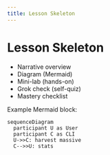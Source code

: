 ```yaml
---
title: Lesson Skeleton
---
```


# Lesson Skeleton

- Narrative overview
- Diagram (Mermaid)
- Mini-lab (hands-on)
- Grok check (self-quiz)
- Mastery checklist

Example Mermaid block:

```mermaid
sequenceDiagram
  participant U as User
  participant C as CLI
  U->>C: harvest massive
  C-->>U: stats
```

